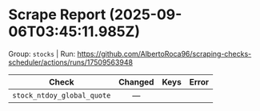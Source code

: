 # Scrape Report (2025-09-06T03:45:11.985Z)

Group: `stocks`  |  Run: https://github.com/AlbertoRoca96/scraping-checks-scheduler/actions/runs/17509563948

| Check | Changed | Keys | Error |
|---|:---:|:--|:--|
| `stock_ntdoy_global_quote` | — |  |  |

